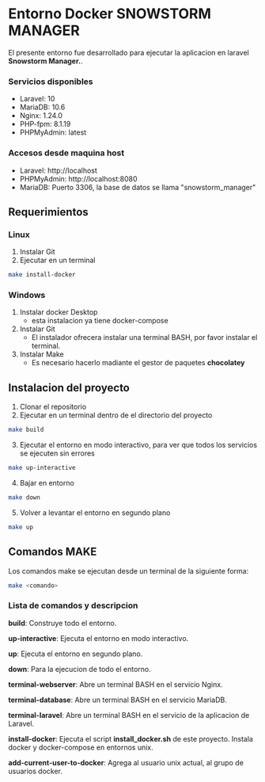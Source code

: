 # Entorno Docker SNOWSTORM MANAGER

El presente entorno fue desarrollado para ejecutar la aplicacion en laravel **Snowstorm Manager.**.

### Servicios disponibles
- Laravel: 10
- MariaDB: 10.6
- Nginx: 1.24.0
- PHP-fpm: 8.1.19
- PHPMyAdmin: latest

### Accesos desde maquina host
- Laravel: http://localhost
- PHPMyAdmin: http://localhost:8080
- MariaDB: Puerto 3306, la base de datos se llama "snowstorm_manager"

## Requerimientos

### Linux

1. Instalar Git
2. Ejecutar en un terminal
```bash
make install-docker
```

### Windows

1. Instalar docker Desktop
    - esta instalacion ya tiene docker-compose
2. Instalar Git
    - El instalador ofrecera instalar una terminal BASH, por favor instalar el terminal.
3. Instalar Make
    - Es necesario hacerlo madiante el gestor de paquetes __chocolatey__

## Instalacion del proyecto
1. Clonar el repositorio
2. Ejecutar en un terminal dentro de el directorio del proyecto
```bash
make build
```
3. Ejecutar el entorno en modo interactivo, para ver que todos los servicios se ejecuten sin errores
```bash
make up-interactive
```
4. Bajar en entorno
```bash
make down
```
5. Volver a levantar el entorno en segundo plano
```bash
make up
```

## Comandos MAKE

Los comandos make se ejecutan desde un terminal de la siguiente forma:
```bash
make <comando>
```

### Lista de comandos y descripcion

**build**: Construye todo el entorno.

**up-interactive**: Ejecuta el entorno en modo interactivo.

**up**: Ejecuta el entorno en segundo plano.

**down**: Para la ejecucion de todo el entorno.

**terminal-webserver**: Abre un terminal BASH en el servicio Nginx.

**terminal-database**: Abre un terminal BASH en el servicio MariaDB.

**terminal-laravel**: Abre un terminal BASH en el servicio de la aplicacion de Laravel.

**install-docker**: Ejecuta el script __install_docker.sh__ de este proyecto. Instala docker y docker-compose en entornos unix.

**add-current-user-to-docker**: Agrega al usuario unix actual, al grupo de usuarios docker.